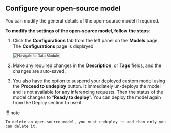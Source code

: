 ## **Configure your open-source model**

You can modify the general details of the open-source model if required.

**To modify the settings of the open-source model, follow the steps**:

1. Click the **Configurations** tab from the left panel on the **Models** page. The **Configurations** page is displayed.

    <img src="../images/navigate-to-data-module.png" alt="Navigate to Data Module" title="Navigate to Data Module" style="border: 1px solid gray; zoom:80%;">

1. Make any required changes in the **Description**, or **Tags** fields, and the changes are auto-saved.
2. You also have the option to suspend your deployed custom model using the **Proceed to undeploy** button. It immediately un-deploys the model and is not available for any inferencing requests. Then the status of the model changes to “**Ready to deploy**”. You can deploy the model again from the Deploy section to use it.

!!! note

    To delete an open-source model, you must undeploy it and then only you can delete it.
